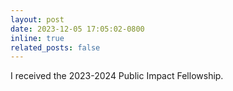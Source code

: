 ```yaml
---
layout: post
date: 2023-12-05 17:05:02-0800
inline: true
related_posts: false
---
```


I received the 2023-2024 Public Impact Fellowship.
